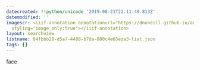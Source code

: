 ```yaml
---
datecreated: !!python/unicode '2019-08-21T22:11:49.813Z'
datemodified: ''
imagescr: <iiif-annotation annotationurl="https://dnoneill.github.io/annotate/annotations/u7zrjupiw1h4cgku8vxr.json"
  styling="image_only:true"></iiif-annotation>
layout: searchview
listname: 04fbbb28-d5a7-4408-b7da-800c4e65eda3-list.json
tags: []
---
```

face